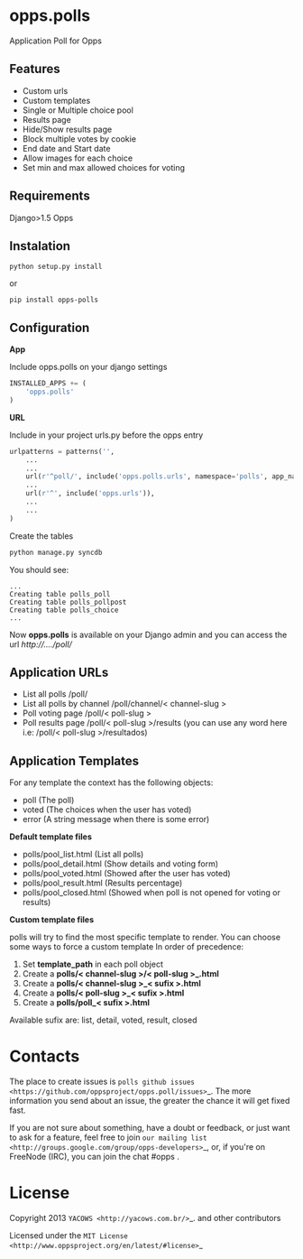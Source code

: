 opps.polls
=========

Application Poll for Opps

Features
---------
* Custom urls
* Custom templates
* Single or Multiple choice pool
* Results page
* Hide/Show results page
* Block multiple votes by cookie
* End date and Start date
* Allow images for each choice
* Set min and max allowed choices for voting

Requirements
-----------
Django>1.5
Opps

Instalation
----------
``python setup.py install``

or

``pip install opps-polls``

Configuration
-------------

**App**

Include opps.polls on your django settings

```python
INSTALLED_APPS += (
    'opps.polls'
)
```

**URL**

Include in your project urls.py before the opps entry

```python
urlpatterns = patterns('',
    ...
    ...
    url(r'^poll/', include('opps.polls.urls', namespace='polls', app_name='polls')),
    ...
    url(r'^', include('opps.urls')),
    ...
    ...
)
```

Create the tables

```python
python manage.py syncdb
```
You should see:

```
...
Creating table polls_poll
Creating table polls_pollpost
Creating table polls_choice
...
```

Now **opps.polls** is available on your Django admin and you can access the url *http://..../poll/*

Application URLs
----------------

*    List all polls
     /poll/
*    List all polls by channel
     /poll/channel/< channel-slug >
*    Poll voting page
     /poll/< poll-slug >
*    Poll results page
     /poll/< poll-slug >/results (you can use any word here i.e: /poll/< poll-slug >/resultados)

Application Templates
---------------

For any template the context has the following objects:

* poll (The poll)
* voted (The choices when the user has voted)
* error (A string message when there is some error)

**Default template files**

* polls/pool_list.html (List all polls)
* polls/pool_detail.html (Show details and voting form)
* polls/pool_voted.html (Showed after the user has voted)
* polls/pool_result.html (Results percentage)
* polls/pool_closed.html (Showed when poll is not opened for voting or results)


**Custom template files**

polls will try to find the most specific template to render.
You can choose some ways to force a custom template
In order of precedence:

1. Set **template_path** in each poll object
2. Create a **polls/< channel-slug >/< poll-slug >_<sufix>.html**
3. Create a **polls/< channel-slug >_< sufix >.html**
4. Create a **polls/< poll-slug >_< sufix >.html**
5. Create a **polls/poll_< sufix >.html**

Available sufix are: list, detail, voted, result, closed


Contacts
========
The place to create issues is `polls github issues <https://github.com/oppsproject/opps.poll/issues>`_. The more information you send about an issue, the greater the chance it will get fixed fast.

If you are not sure about something, have a doubt or feedback, or just want to ask for a feature, feel free to join `our mailing list <http://groups.google.com/group/opps-developers>`_, or, if you're on FreeNode (IRC), you can join the chat #opps .


License
=======

Copyright 2013 `YACOWS <http://yacows.com.br/>`_. and other contributors

Licensed under the `MIT License <http://www.oppsproject.org/en/latest/#license>`_


